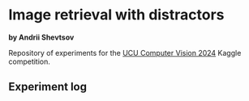 # Image retrieval with distractors

**by Andrii Shevtsov**

Repository of experiments for the [UCU Computer Vision 2024](https://www.kaggle.com/competitions/ucu-computer-vision-2024) Kaggle competition.

## Experiment log

